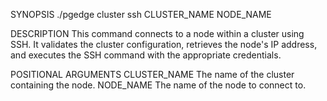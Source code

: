 
SYNOPSIS
    ./pgedge cluster ssh CLUSTER_NAME NODE_NAME

DESCRIPTION
    This command connects to a node within a cluster using SSH. It validates 
the cluster configuration, retrieves the node's IP address, and executes 
the SSH command with the appropriate credentials.

POSITIONAL ARGUMENTS
    CLUSTER_NAME
        The name of the cluster containing the node.
    NODE_NAME
        The name of the node to connect to.
